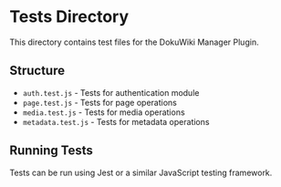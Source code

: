 # Tests Directory

This directory contains test files for the DokuWiki Manager Plugin.

## Structure

- `auth.test.js` - Tests for authentication module
- `page.test.js` - Tests for page operations
- `media.test.js` - Tests for media operations
- `metadata.test.js` - Tests for metadata operations

## Running Tests

Tests can be run using Jest or a similar JavaScript testing framework.